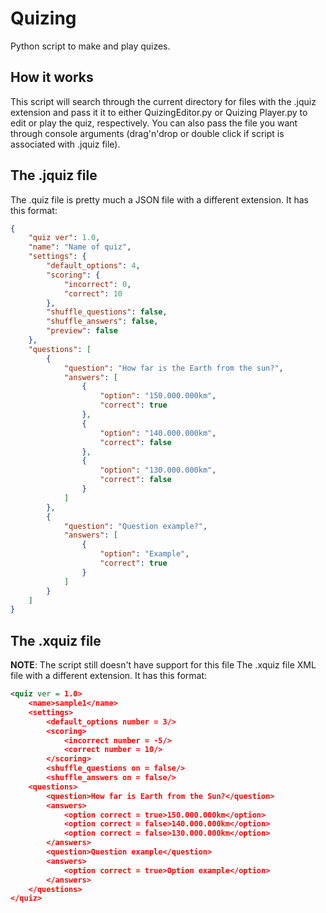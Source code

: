 # Quizing
Python script to make and play quizes.

## How it works
This script will search through the current directory for files with the .jquiz extension and pass it it to either QuizingEditor.py or Quizing Player.py to edit or play the quiz, respectively. You can also pass the file you want through console arguments (drag'n'drop or double click if script is associated with .jquiz file).

## The .jquiz file
The .quiz file is pretty much a JSON file with a different extension. 
It has this format:
```json
{
	"quiz ver": 1.0,
	"name": "Name of quiz",
	"settings": {
		"default_options": 4,
		"scoring": {
			"incorrect": 0,
			"correct": 10
		},
		"shuffle_questions": false,
		"shuffle_answers": false,
		"preview": false
	},
	"questions": [
		{
			"question": "How far is the Earth from the sun?",
			"answers": [
				{
					"option": "150.000.000km",
					"correct": true
				},
				{
					"option": "140.000.000km",
					"correct": false
				},
				{
					"option": "130.000.000km",
					"correct": false
				}
			]
		},
		{
			"question": "Question example?",
			"answers": [
				{
					"option": "Example",
					"correct": true
				}
			]
		}
	]
}
```

## The .xquiz file
**NOTE**: The script still doesn't have support for this file
The .xquiz file XML file with a different extension. 
It has this format:
```xml
<quiz ver = 1.0>
	<name>sample1</name>
	<settings>
		<default_options number = 3/>
		<scoring>
			<incorrect number = -5/>
			<correct number = 10/>
		</scoring>
		<shuffle_questions on = false/>
		<shuffle_answers on = false/>
	<questions>
		<question>How far is Earth from the Sun?</question>
		<answers>
			<option correct = true>150.000.000km</option>
			<option correct = false>140.000.000km</option>
			<option correct = false>130.000.000km</option>
		</answers>
		<question>Question example</question>
		<answers>
			<option correct = true>Option example</option>
		</answers>
	</questions>
</quiz>
```
